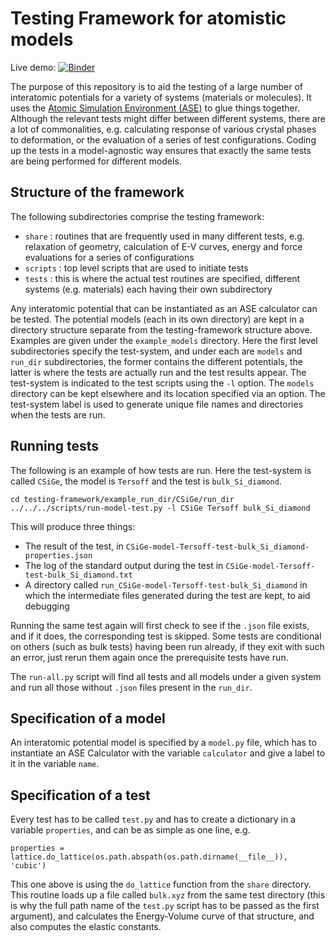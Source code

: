 Testing Framework for atomistic models
======================================

Live demo: [![Binder](https://mybinder.org/badge_logo.svg)](https://mybinder.org/v2/gh/libAtoms/testing-framework/public?filepath=examples%2Fdemo.ipynb)

The purpose of this repository is to aid the testing of a large number
of interatomic potentials for a variety of systems (materials or
molecules). It uses the [Atomic Simulation Environment (ASE)](https://gitlab.com/ase/ase) to glue
things together. Although the relevant tests might differ between
different systems, there are a lot of commonalities, e.g. calculating
response of various crystal phases to deformation, or the evaluation
of a series of test configurations. Coding up the tests in a
model-agnostic way ensures that exactly the same tests are being
performed for different models.


Structure of the framework
--------------------------

The following subdirectories comprise the testing framework:

- `share` : routines that are frequently used in many different
  tests, e.g. relaxation of geometry, calculation of E-V curves,
  energy and force evaluations for a series of configurations
- `scripts` : top level scripts that are used to initiate tests
- `tests` : this is where the actual test routines are specified,
  different systems (e.g. materials) each having their own
  subdirectory

Any interatomic potential that can be instantiated as an ASE
 calculator can be tested. The potential models (each in its own
 directory) are kept in a directory structure separate from the
 testing-framework structure above. Examples are given under the
 `example_models` directory. Here the first level subdirectories specify
 the test-system, and under each are `models` and `run_dir` subdirectories,
 the former contains the different potentials, the latter is where
 the tests are actually run and the test results appear. The test-system
 is indicated to the test scripts using the `-l` option. The `models` directory
 can be kept elsewhere and its location specified via an option. The test-system
 label is used to generate unique file names and directories when the
 tests are run. 

Running tests
-------------

The following is an example of how tests are run. Here the test-system
is called `CSiGe`, the model is `Tersoff` and the test is `bulk_Si_diamond`.


```
cd testing-framework/example_run_dir/CSiGe/run_dir
../../../scripts/run-model-test.py -l CSiGe Tersoff bulk_Si_diamond
```

This will produce three things:

- The result of the test, in
  `CSiGe-model-Tersoff-test-bulk_Si_diamond-properties.json`
- The log of the standard output during the test in
  `CSiGe-model-Tersoff-test-bulk_Si_diamond.txt`
- A directory called `run_CSiGe-model-Tersoff-test-bulk_Si_diamond` in
  which the intermediate files generated during the test are kept, to
  aid debugging

Running the same test again will first check to see if the `.json`
file exists, and if it does, the corresponding test is skipped. Some tests
are conditional on others (such as bulk tests) having been run already, if they exit with such 
an error, just rerun them again once the prerequisite tests have run. 

The `run-all.py` script will find all tests and all models under a
given system and run all those without `.json` files present in the
`run_dir`.


Specification of a model
------------------------

An interatomic potential model is specified by a `model.py` file,
which has to instantiate an ASE Calculator with the variable `calculator`
and give a label to it in the variable `name`.

Specification of a test
-----------------------

Every test has to be called `test.py` and has to create a dictionary in a variable `properties`, and can be as simple as one line, e.g.
```
properties = lattice.do_lattice(os.path.abspath(os.path.dirname(__file__)), 'cubic')
```

This one above is using the `do_lattice` function from the `share`
directory. This routine loads up a file called `bulk.xyz` from the same test directory 
(this is why the full path name of the `test.py` script has to be
passed as the first argument), and calculates the Energy-Volume curve
of that structure, and also computes the elastic constants. 
